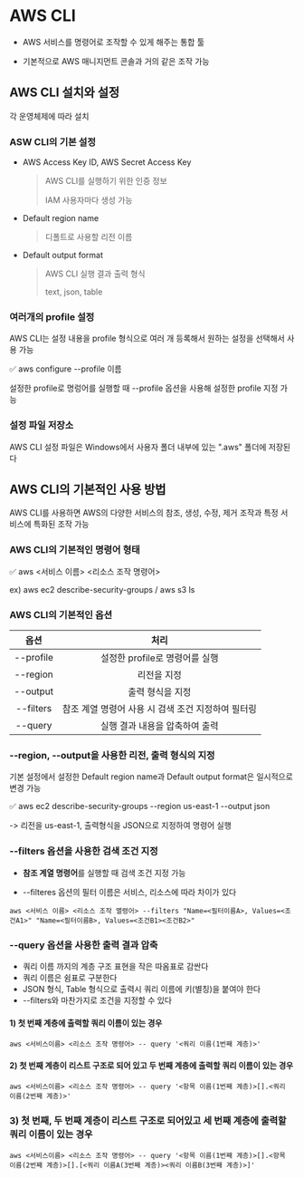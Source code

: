 # AWS CLI

- AWS 서비스를 명령어로 조작할 수 있게 해주는 통합 툴

- 기본적으로 AWS 매니지먼트 콘솔과 거의 같은 조작 가능

## AWS CLI 설치와 설정

각 운영체제에 따라 설치

### ASW CLI의 기본 설정

- AWS Access Key ID, AWS Secret Access Key

  > AWS CLI를 실행하기 위한 인증 정보
  >
  > IAM 사용자마다 생성 가능

- Default region name

  > 디폴트로 사용할 리전 이름

- Default output format

  > AWS CLI 실행 결과 출력 형식
  >
  > text, json, table

### 여러개의 profile 설정

AWS CLI는 설정 내용을 profile 형식으로 여러 개 등록해서 원하는 설정을 선택해서 사용 가능

:white_check_mark: aws configure --profile 이름

설정한 profile로 명렁어를 실행할 때 --profile 옵션을 사용해 설정한 profile 지정 가능

### 설정 파일 저장소

AWS CLI 설정 파일은 Windows에서 사용자 폴더 내부에 있는 ".aws" 폴더에 저장된다

## AWS CLI의 기본적인 사용 방법

AWS CLI를 사용하면 AWS의 다양한 서비스의 참조, 생성, 수정, 제거 조작과 특정 서비스에 특화된 조작 가능

### AWS CLI의 기본적인 명령어 형태

:white_check_mark: aws <서비스 이름> <리소스 조작 명령어>

ex) aws ec2 describe-security-groups / aws s3 ls

### AWS CLI의 기본적인 옵션

|   옵션    |                        처리                        |
| :-------: | :------------------------------------------------: |
| --profile |           설정한 profile로 명령어를 실행           |
| --region  |                    리전을 지정                     |
| --output  |                  출력 형식을 지정                  |
| --filters | 참조 계열 명령어 사용 시 검색 조건 지정하여 필터링 |
|  --query  |           실행 결과 내용을 압축하여 출력           |

### --region, --output을 사용한 리전, 출력 형식의 지정

기본 설정에서 설정한 Default region name과 Default output format은 일시적으로 변경 가능

:white_check_mark: aws ec2 describe-security-groups --region us-east-1 --output json

-> 리전을 us-east-1, 출력형식을 JSON으로 지정하여 명령어 실행

### --filters 옵션을 사용한 검색 조건 지정

- **참조 계열 명령어**를 실행할 때 검색 조건 지정 가능

- --filteres 옵션의 필터 이름은 서비스, 리소스에 따라 차이가 있다

```
aws <서비스 이름> <리소스 조작 멸령어> --filters "Name=<필터이름A>, Values=<조건A1>" "Name=<필터이름B>, Values=<조건B1><조건B2>"
```

### --query 옵션을 사용한 출력 결과 압축

- 쿼리 이름 까지의 계층 구조 표현을 작은 따옴표로 감싼다
- 쿼리 이름은 쉼표로 구분한다
- JSON 형식, Table 형식으로 출력시 쿼리 이름에 키(별칭)을 붙여야 한다
- --filters와 마찬가지로 조건을 지정할 수 있다

#### 1) 첫 번째 계층에 출력할 쿼리 이름이 있는 경우

```
aws <서비스이름> <리소스 조작 명령어> -- query '<쿼리 이름(1번째 계층)>'
```

#### 2) 첫 번째 계층이 리스트 구조로 되어 있고 두 번째 계층에 출력할 쿼리 이름이 있는 경우

```
aws <서비스이름> <리소스 조작 명령어> -- query '<항목 이름(1번째 계층)>[].<쿼리 이름(2번째 계층)>'
```

### 3) 첫 번째, 두 번째 계층이 리스트 구조로 되어있고 세 번째 계층에 출력할 쿼리 이름이 있는 경우

```
aws <서비스이름> <리소스 조작 명령어> -- query '<항목 이름(1번째 계층)>[].<항목 이름(2번째 계층)>[].[<쿼리 이름A(3번째 계층)><쿼리 이름B(3번째 계층)>]'
```



